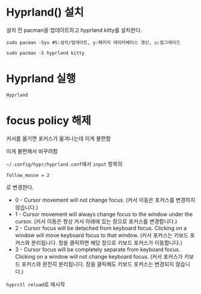 # Hyprland() 설치
설치 전 pacman을 업데이트하고 hyprland kitty를 설치한다.
<pre><code>sudo pacman -Syu #S:설치/업데이트, y:패키지 데이터베이스 갱신, u:업그레이드</code></pre>
<pre><code>sudo pacman -S hyprland kitty</code></pre>

# Hyprland 실행
<pre><code>Hyprland</code></pre>

# focus policy 해제
커서를 옮기면 포커스가 옮겨나는데 이게 불편함

이게 불편해서 바꾸려함

```~/.config/hypr/hyprland.conf```에서 ```input``` 항목의
```
follow_mouse = 2
```
로 변경한다.
* 0 - Cursor movement will not change focus.
(커서 이동은 포커스를 변경하지 않습니다.)
* 1 - Cursor movement will always change focus to the window under the cursor.
(커서 이동은 항상 커서 아래에 있는 창으로 포커스를 변경합니다.)
* 2 - Cursor focus will be detached from keyboard focus. Clicking on a window will move keyboard focus to that window.
(커서 포커스는 키보드 포커스와 분리됩니다. 창을 클릭하면 해당 창으로 키보드 포커스가 이동합니다.)
* 3 - Cursor focus will be completely separate from keyboard focus. Clicking on a window will not change keyboard focus.
(커서 포커스가 키보드 포커스와 완전히 분리됩니다. 창을 클릭해도 키보드 포커스는 변경되지 않습니다.)

```hyprctl reload```로 재시작